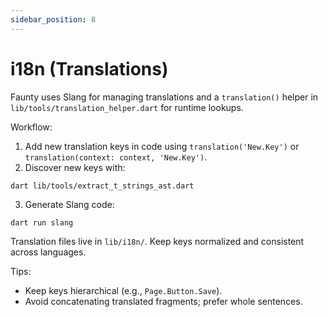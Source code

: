 ```yaml
---
sidebar_position: 8
---
```


# i18n (Translations)

Faunty uses Slang for managing translations and a `translation()` helper in `lib/tools/translation_helper.dart` for runtime lookups.

Workflow:

1. Add new translation keys in code using `translation('New.Key')` or `translation(context: context, 'New.Key')`.
2. Discover new keys with:

```pwsh
dart lib/tools/extract_t_strings_ast.dart
```

3. Generate Slang code:

```pwsh
dart run slang
```

Translation files live in `lib/i18n/`. Keep keys normalized and consistent across languages.

Tips:

- Keep keys hierarchical (e.g., `Page.Button.Save`).
- Avoid concatenating translated fragments; prefer whole sentences.
